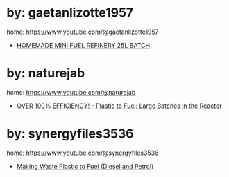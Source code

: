 # by: gaetanlizotte1957
home: https://www.youtube.com/@gaetanlizotte1957
- [HOMEMADE MINI FUEL REFINERY 25L BATCH](https://youtu.be/ZwMfFblT0C8)

# by: naturejab
home: https://www.youtube.com/@naturejab
- [OVER 100% EFFICIENCY! - Plastic to Fuel: Large Batches in the Reactor](https://youtu.be/vP_PVq9Uvx0)

# by: synergyfiles3536
home: https://www.youtube.com/@synergyfiles3536
- [Making Waste Plastic to Fuel (Diesel and Petrol)](https://youtu.be/9MA21ofCYis)
